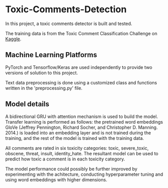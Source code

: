 # Toxic-Comments-Detection
In this project, a toxic comments detector is built and tested.

The training data is from the Toxic Comment Classification Challenge on [Kaggle](https://www.kaggle.com/c/jigsaw-toxic-comment-classification-challenge).

## Machine Learning Platforms
PyTorch and Tensorflow/Keras are used independently to provide two versions of solution to this project. 

Text data preprocessing is done using a customized class and functions written in the 'preprocessing.py' file.

## Model details
A bidirectional GRU with attention mechanism is used to build the model. Transfer learning is performed as follows: the pretrained word embeddings GloVe (Jeffrey Pennington, Richard Socher, and Christopher D. Manning. 2014.) is loaded into an embedding layer and is not trained during the training, and the rest of the model is trained with the training data.

All comments are rated in six toxicity categories: toxic, severe_toxic, obscene, threat, insult, identity_hate. The resultant model can be used to predict how toxic a comment is in each toxicity category. 

The model performance could possibly be further improved by experimenting with the achitecture, conducting hyperparameter tuning and using word embeddings with higher dimensions.
